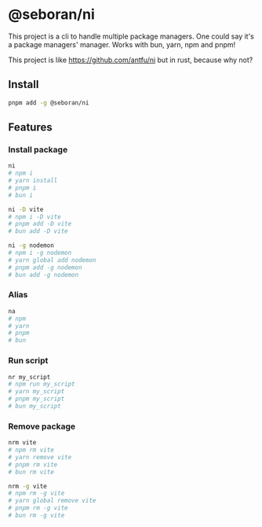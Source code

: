 # @seboran/ni

This project is a cli to handle multiple package managers. One could say it's a package managers' manager. Works with bun, yarn, npm and pnpm!

This project is like <https://github.com/antfu/ni> but in rust, because why not?

## Install

```sh
pnpm add -g @seboran/ni
```

## Features

### Install package

```sh
ni
# npm i
# yarn install
# pnpm i
# bun i
```

```sh
ni -D vite
# npm i -D vite
# pnpm add -D vite
# bun add -D vite
```

```sh
ni -g nodemon
# npm i -g nodemon
# yarn global add nodemon
# pnpm add -g nodemon
# bun add -g nodemon
```

### Alias

```sh
na
# npm
# yarn
# pnpm
# bun
```

### Run script

```sh
nr my_script
# npm run my_script
# yarn my_script
# pnpm my_script
# bun my_script
```

### Remove package

```sh
nrm vite
# npm rm vite
# yarn remove vite
# pnpm rm vite
# bun rm vite
```

```sh
nrm -g vite
# npm rm -g vite
# yarn global remove vite
# pnpm rm -g vite
# bun rm -g vite
```
